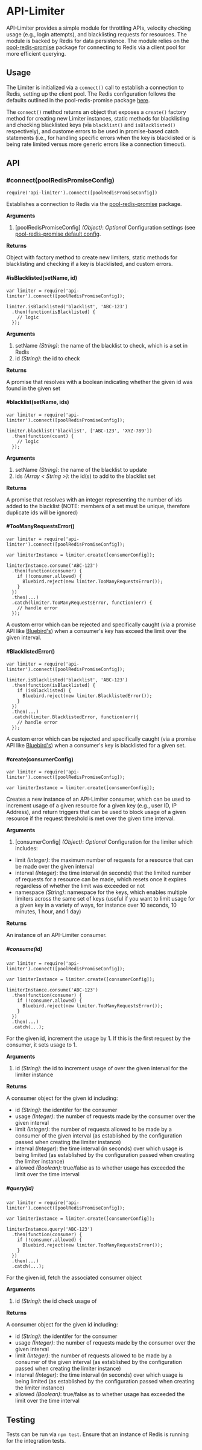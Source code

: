API-Limiter
================

API-Limiter provides a simple module for throttling APIs, velocity checking usage (e.g., login attempts), and blacklisting requests for resources. The module is backed by Redis for data persistence. The module relies on the [pool-redis-promise](https://www.npmjs.com/package/pool-redis-promise) package for connecting to Redis via a client pool for more efficient querying.

## Usage

The Limiter is initialized via a `connect()` call to establish a connection to Redis, setting up the client pool. The Redis configuration follows the defaults outlined in the pool-redis-promise package [here](https://www.npmjs.com/package/pool-redis-promise#default-configuration).

The `connect()` method returns an object that exposes a `create()` factory method for creating new Limiter instances, static methods for blacklisting and checking blacklisted keys (via `blacklist()` and `isBlacklisted()` respectively), and custome errors to be used in promise-based catch statements (i.e., for handling specific errors when the key is blacklisted or is being rate limited versus more generic errors like a connection timeout).

## API

### #connect(poolRedisPromiseConfig)

`require('api-limiter').connect([poolRedisPromiseConfig])`

Establishes a connection to Redis via the [pool-redis-promise](https://www.npmjs.com/package/pool-redis-promise) package.

**Arguments**

1. [poolRedisPromiseConfig] *(Object)*: *Optional* Configuration settings (see [pool-redis-promise default config](https://www.npmjs.com/package/pool-redis-promise#default-configuration).

**Returns**

Object with factory method to create new limiters, static methods for blacklisting and checking if a key is blacklisted, and custom errors.

#### #isBlacklisted(setName, id)
```
var limiter = require('api-limiter').connect([poolRedisPromiseConfig]);

limiter.isBlacklisted('blacklist', 'ABC-123')
  .then(function(isBlacklisted) {
    // logic
  });
```

**Arguments**

1. setName *(String)*: the name of the blacklist to check, which is a set in Redis
2. id *(String)*: the id to check

**Returns**

A promise that resolves with a boolean indicating whether the given id was found in the given set

#### #blacklist(setName, ids)
```
var limiter = require('api-limiter').connect([poolRedisPromiseConfig]);

limiter.blacklist('blacklist', ['ABC-123', 'XYZ-789'])
  .then(function(count) {
    // logic
  });
```

**Arguments**

1. setName *(String)*: the name of the blacklist to update
2. ids *(Array < String >)*: the id(s) to add to the blacklist set

**Returns**

A promise that resolves with an integer representing the number of ids added to the blacklist (NOTE: members of a set must be unique, therefore duplicate ids will be ignored)

#### #TooManyRequestsError()
```
var limiter = require('api-limiter').connect([poolRedisPromiseConfig]);

var limiterInstance = limiter.create([consumerConfig]);

limiterInstance.consume('ABC-123')
  .then(function(consumer) {
    if (!consumer.allowed) {
      Bluebird.reject(new limiter.TooManyRequestsError());
    }
  })
  .then(...)
  .catch(limiter.TooManyRequestsError, function(err) {
    // handle error
  });
```

A custom error which can be rejected and specifically caught (via a promise API like [Bluebird's](https://github.com/petkaantonov/bluebird/blob/master/API.md#catchfunction-errorclassfunction-predicate-function-handler---promise)) when a consumer's key has exceed the limit over the given interval.

#### #BlacklistedError()
```
var limiter = require('api-limiter').connect([poolRedisPromiseConfig]);

limiter.isBlacklisted('blacklist', 'ABC-123')
  .then(function(isBlacklisted) {
    if (isBlacklisted) {
      Bluebird.reject(new limiter.BlacklistedError());
    }
  })
  .then(...)
  .catch(limiter.BlacklistedError, function(err){
    // handle error
  });
```

A custom error which can be rejected and specifically caught (via a promise API like [Bluebird's](https://github.com/petkaantonov/bluebird/blob/master/API.md#catchfunction-errorclassfunction-predicate-function-handler---promise)) when a consumer's key is blacklisted for a given set.

#### #create(consumerConfig)
```
var limiter = require('api-limiter').connect([poolRedisPromiseConfig]);

var limiterInstance = limiter.create([consumerConfig]);
```

Creates a new instance of an API-Limiter consumer, which can be used to increment usage of a given resource for a given key (e.g., user ID, IP Address), and return triggers that can be used to block usage of a given resource if the request threshold is met over the given time interval.

**Arguments**

1. [consumerConfig] *(Object)*: *Optional* Configuration for the limiter which includes:
* limit *(Integer)*: the maximum number of requests for a resource that can be made over the given interval
* interval *(Integer)*: the time interval (in seconds) that the limited number of requests for a resource can be made, which resets once it expires regardless of whether the limit was exceeded or not
* namespace *(String)*: namespace for the keys, which enables multiple limiters across the same set of keys (useful if you want to limit usage for a given key in a variety of ways, for instance over 10 seconds, 10 minutes, 1 hour, and 1 day)

**Returns**

An instance of an API-Limiter consumer.

##### #consume(id)
```
var limiter = require('api-limiter').connect([poolRedisPromiseConfig]);

var limiterInstance = limiter.create([consumerConfig]);

limiterInstance.consume('ABC-123')
  .then(function(consumer) {
    if (!consumer.allowed) {
      Bluebird.reject(new limiter.TooManyRequestsError());
    }
  })
  .then(...)
  .catch(...);
```

For the given id, increment the usage by 1. If this is the first request by the consumer, it sets usage to 1.

**Arguments**

1. id *(String)*: the id to increment usage of over the given interval for the limiter instance

**Returns**

A consumer object for the given id including:
* id *(String)*: the identifer for the consumer
* usage *(Integer)*: the number of requests made by the consumer over the given interval
* limit *(Integer)*: the number of requests allowed to be made by a consumer of the given interval (as established by the configuration passed when creating the limiter instance)
* interval *(Integer)*: the time interval (in seconds) over which usage is being limited (as established by the configuration passed when creating the limiter instance)
* allowed *(Boolean)*: true/false as to whether usage has exceeded the limit over the time interval

##### #query(id)
```
var limiter = require('api-limiter').connect([poolRedisPromiseConfig]);

var limiterInstance = limiter.create([consumerConfig]);

limiterInstance.query('ABC-123')
  .then(function(consumer) {
    if (!consumer.allowed) {
      Bluebird.reject(new limiter.TooManyRequestsError());
    }
  })
  .then(...)
  .catch(...);
```

For the given id, fetch the associated consumer object

**Arguments**

1. id *(String)*: the id check usage of

**Returns**

A consumer object for the given id including:
* id *(String)*: the identifer for the consumer
* usage *(Integer)*: the number of requests made by the consumer over the given interval
* limit *(Integer)*: the number of requests allowed to be made by a consumer of the given interval (as established by the configuration passed when creating the limiter instance)
* interval *(Integer)*: the time interval (in seconds) over which usage is being limited (as established by the configuration passed when creating the limiter instance)
* allowed *(Boolean)*: true/false as to whether usage has exceeded the limit over the time interval

## Testing

Tests can be run via `npm test`. Ensure that an instance of Redis is running for the integration tests.